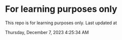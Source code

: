 # For learning purposes only
This repo is for learning purposes only.
Last updated at

Thursday, December 7, 2023 4:25:34 AM

